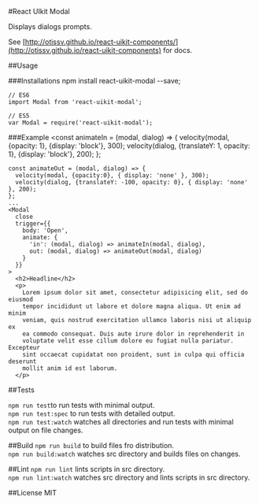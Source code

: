 #React UIkit Modal

Displays dialogs prompts.

See [http://otissv.github.io/react-uikit-components/](http://otissv.github.io/react-uikit-components) for docs.

##Usage

###Installations
    npm install react-uikit-modal --save;

    // ES6  
    import Modal from 'react-uikit-modal';  

    // ES5  
    var Modal = require('react-uikit-modal');  


###Example
    <const animateIn = (modal, dialog) => {
      velocity(modal, {opacity: 1}, {display: 'block'}, 300);
      velocity(dialog, {translateY: 1, opacity: 1}, {display: 'block'}, 200);
    };

    const animateOut = (modal, dialog) => {
      velocity(modal, {opacity:0}, { display: 'none' }, 300);
      velocity(dialog, {translateY: -100, opacity: 0}, { display: 'none' }, 200);
    };
    ...
    <Modal
      close
      trigger={{
        body: 'Open',
        animate: {
          'in': (modal, dialog) => animateIn(modal, dialog),
          out: (modal, dialog) => animateOut(modal, dialog)
        }
      }}
    >
      <h2>Headline</h2>
      <p>
        Lorem ipsum dolor sit amet, consectetur adipisicing elit, sed do eiusmod
        tempor incididunt ut labore et dolore magna aliqua. Ut enim ad minim
        veniam, quis nostrud exercitation ullamco laboris nisi ut aliquip ex
        ea commodo consequat. Duis aute irure dolor in reprehenderit in
        voluptate velit esse cillum dolore eu fugiat nulla pariatur. Excepteur
        sint occaecat cupidatat non proident, sunt in culpa qui officia deserunt
        mollit anim id est laborum.
      </p>
</Modal>


##Tests

`npm run test`to run tests with minimal output.  
`npm run test:spec` to run tests with detailed output.  
`npm run test:watch` watches all directories and run tests with minimal output on file changes.

##Build
`npm run build` to build files fro distribution.  
`npm run build:watch` watches src directory and builds files on changes.

##Lint
`npm run lint` lints scripts in src directory.  
`npm run lint:watch` watches src directory and lints scripts in src directory.

##License
MIT
